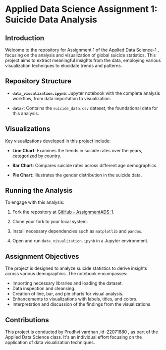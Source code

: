  
# Applied Data Science Assignment 1: Suicide Data Analysis

## Introduction

Welcome to the repository for Assignment 1 of the Applied Data Science-1 , focusing on the analysis and visualization of global suicide statistics. This project aims to extract meaningful insights from the data, employing various visualization techniques to elucidate trends and patterns.

## Repository Structure

- **`data_visualization.ipynb`**: Jupyter notebook with the complete analysis workflow, from data importation to visualization.

- **`data/`**: Contains the `suicide_data.csv` dataset, the foundational data for this analysis.


## Visualizations

Key visualizations developed in this project include:

- **Line Chart**: Examines the trends in suicide rates over the years, categorized by country.

- **Bar Chart**: Compares suicide rates across different age demographics.

- **Pie Chart**: Illustrates the gender distribution in the suicide data.

## Running the Analysis

To engage with this analysis:

1. Fork the repository at [GitHub - AssignmentADS-1](https://github.com/pp23aai/AssignmentADS-1).

2. Clone your fork to your local system.

3. Install necessary dependencies such as `matplotlib` and `pandas`.

4. Open and run `data_visualization.ipynb` in a Jupyter environment.

## Assignment Objectives

The project is designed to analyze suicide statistics to derive insights across various demographics. The notebook encompasses:

- Importing necessary libraries and loading the dataset.
- Data inspection and cleansing.
- Creation of line, bar, and pie charts for visual analysis.
- Enhancements to visualizations with labels, titles, and colors.
- Interpretation and discussion of the findings from the visualizations.

## Contributions

This project is conducted by Prudhvi vardhan ,id :22071880 , as part of the Applied Data Science class. It's an individual effort focusing on the application of data visualization techniques.

 
